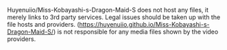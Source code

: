 Huyenuiio/Miss-Kobayashi-s-Dragon-Maid-S does not host any files, it merely links to 3rd party services. 
Legal issues should be taken up with the file hosts and providers. 
(https://huyenuiio.github.io/Miss-Kobayashi-s-Dragon-Maid-S/) is not responsible for any media files shown by the video providers.
